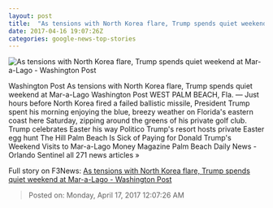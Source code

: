 ```yaml
---
layout: post
title:  "As tensions with North Korea flare, Trump spends quiet weekend at Mar-a-Lago - Washington Post"
date: 2017-04-16 19:07:26Z
categories: google-news-top-stories
---
```


![As tensions with North Korea flare, Trump spends quiet weekend at Mar-a-Lago - Washington Post](https://img.washingtonpost.com/rf/image_1484w/2010-2019/WashingtonPost/2017/04/16/National-Politics/Images/2017-04-16T165120Z_487669572_RC126F2F6260_RTRMADP_3_USA-TRUMP-3782.jpg)

Washington Post As tensions with North Korea flare, Trump spends quiet weekend at Mar-a-Lago Washington Post WEST PALM BEACH, Fla. — Just hours before North Korea fired a failed ballistic missile, President Trump spent his morning enjoying the blue, breezy weather on Florida's eastern coast here Saturday, zipping around the greens of his private golf club. Trump celebrates Easter his way Politico Trump's resort hosts private Easter egg hunt The Hill Palm Beach Is Sick of Paying for Donald Trump's Weekend Visits to Mar-a-Lago Money Magazine Palm Beach Daily News - Orlando Sentinel all 271 news articles »


Full story on F3News: [As tensions with North Korea flare, Trump spends quiet weekend at Mar-a-Lago - Washington Post](http://www.f3nws.com/n/KSx2VC)

> Posted on: Monday, April 17, 2017 12:07:26 AM
